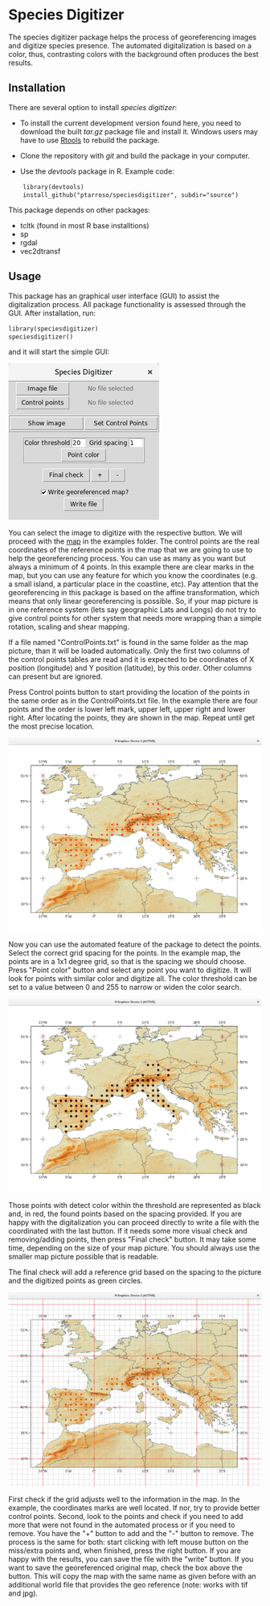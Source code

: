 # Species Digitizer

The species digitizer package helps the process of georeferencing
images and digitize species presence. The automated digitalization is
based on a color, thus, contrasting colors with the background often
produces the best results.

## Installation

There are several option to install *species digitizer*:

- To install the current development version found here, you need to
  download the built *tar.gz* package file and install it. Windows
  users may have to use [Rtools](https://cran.r-project.org/bin/windows/Rtools/)
  to rebuild the package.

- Clone the repository with *git* and build the package in your computer.

- Use the *devtools* package in R. Example code:

```
    library(devtools)
    install_github("ptarroso/speciesdigitizer", subdir="source")
```

This package depends on other packages:
- tcltk (found in most R base installtions)
- sp
- rgdal
- vec2dtransf

## Usage

This package has an graphical user interface (GUI) to assist the digitalization
process. All package functionality is assessed through the GUI. After
installation, run:

```
library(speciesdigitizer)
speciesdigitizer()
```

and it will start the simple GUI:

![GUI](https://raw.githubusercontent.com/ptarroso/speciesdigitizer/master/images/gui.png)

You can select the image to digitize with the respective button. We will
proceed with the [map](https://raw.githubusercontent.com/ptarroso/speciesdigitizer/master/example/example.jpg) in the examples folder.
The control points are the real coordinates of the reference points in
the map that we are going to use to help the georeferencing process. You
can use as many as you want but always a minimum of 4 points. In this
example there are clear marks in the map, but you can use any feature
for which you know the coordinates (e.g. a small island, a particular
place in the coastline, etc). Pay attention that the georeferencing in
this package is based on the affine transformation, which means that
only linear georeferencing is possible. So, if your map picture is in one
reference system (lets say geographic Lats and Longs) do not try to give
control points for other system that needs more wrapping than a simple
rotation, scaling and shear mapping.

If a file named "ControlPoints.txt" is found in the same folder as the
map picture, than it will be loaded automatically. Only the first two columns
of the control points tables are read and it is expected to be coordinates of
X position (longitude) and Y position (latitude), by this order. Other columns
can present but are ignored.

Press Control points button to start providing the location of the points
in the same order as in the ControlPoints.txt file. In the example there
are four points and the order is lower left mark, upper left, upper right
and lower right. After locating the points, they are shown in the map.
Repeat until get the most precise location.

![controlpoints](https://raw.githubusercontent.com/ptarroso/speciesdigitizer/master/images/controlpoints.png)

Now you can use the automated feature of the package to detect the points.
Select the correct grid spacing for the points. In the example map,
the points are in a 1x1 degree grid, so that is the spacing we should
choose. Press "Point color" button and select any point you want to
digitize. It will look for points with similar color and digitize all.
The color threshold can be set to a value between 0 and 255 to narrow
or widen the color search.

![digit](https://raw.githubusercontent.com/ptarroso/speciesdigitizer/master/images/digit.png)

Those points with detect color within the threshold are represented as
black and, in red, the found points based on the spacing provided.
If you are happy with the digitalization you can proceed directly to
write a file with the coordinated with the last button. If it needs some
more visual check and removing/adding points, then press "Final check"
button. It may take some time, depending on the size of your map picture.
You should always use the smaller map picture possible that is readable.

The final check will add a reference grid based on the spacing to the
picture and the digitized points as green circles.

![check](https://raw.githubusercontent.com/ptarroso/speciesdigitizer/master/images/check.png)

First check if the grid adjusts well to the information in the map. In
the example, the coordinates marks are well located. If nor, try to
provide better control points. Second, look to the points and check if
you need to add more that were not found in the automated process or
if you need to remove. You have the "+" button to add and the "-"
button to remove. The process is the same for both: start clicking
with left mouse button on the miss/extra points and, when finished,
press the right button. If you are happy with the results, you can save
the file with the "write" button. If you want to save the georeferenced
original map, check the box above the button. This will copy the map with
the same name as given before with an additional world file that provides
the geo reference (note: works with tif and jpg).
